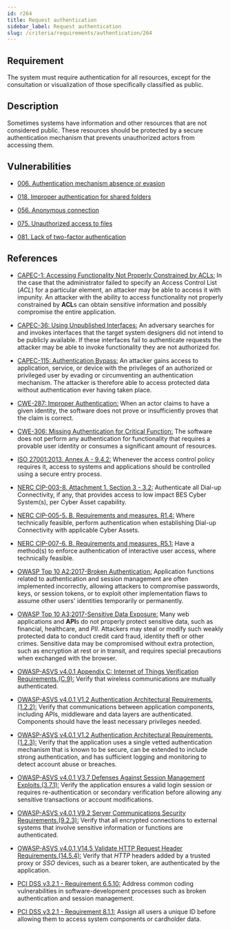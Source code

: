 ```yaml
---
id: r264
title: Request authentication
sidebar_label: Request authentication
slug: /criteria/requirements/authentication/264
---
```


## Requirement

The system must require authentication
for all resources,
except for the consultation
or visualization of those
specifically classified as public.

## Description

Sometimes systems have information
and other resources
that are not considered public.
These resources should be protected
by a secure authentication mechanism
that prevents unauthorized actors
from accessing them.

## Vulnerabilities

- [006. Authentication mechanism absence or evasion](/criteria/vulnerabilities/006)

- [018. Improper authentication for shared folders](/criteria/vulnerabilities/018)

- [056. Anonymous connection](/criteria/vulnerabilities/056)

- [075. Unauthorized access to files](/criteria/vulnerabilities/075)

- [081. Lack of two-factor authentication](/criteria/vulnerabilities/081)

## References

- [CAPEC-1: Accessing Functionality Not Properly Constrained by ACLs:](http://capec.mitre.org/data/definitions/1.html)
In the case that the administrator failed
to specify an Access Control List
(*ACL*) for a particular element,
an attacker may be able to access it with impunity.
An attacker with the ability to access functionality
not properly constrained by **ACL**s
can obtain sensitive information
and possibly compromise the entire application.

- [CAPEC-36: Using Unpublished Interfaces:](http://capec.mitre.org/data/definitions/36.html)
An adversary searches for and invokes interfaces
that the target system designers did not intend
to be publicly available.
If these interfaces fail to authenticate requests
the attacker may be able
to invoke functionality
they are not authorized for.

- [CAPEC-115: Authentication Bypass:](http://capec.mitre.org/data/definitions/115.html)
An attacker gains access to application, service,
or device with the privileges
of an authorized or privileged user
by evading or circumventing
an authentication mechanism.
The attacker is therefore able
to access protected data without authentication
ever having taken place.

- [CWE-287: Improper Authentication:](https://cwe.mitre.org/data/definitions/287.html)
When an actor claims to have a given identity,
the software does not prove
or insufficiently proves that the claim is correct.

- [CWE-306: Missing Authentication for Critical Function:](https://cwe.mitre.org/data/definitions/306.html)
The software does not perform any authentication
for functionality
that requires a provable user identity
or consumes a significant amount
of resources.

- [ISO 27001:2013. Annex A - 9.4.2:](https://www.iso.org/obp/ui/#iso:std:54534:en)
Whenever the access control policy requires it,
access to systems and applications
should be controlled
using a secure entry process.

- [NERC CIP-003-8. Attachment 1. Section 3 - 3.2:](https://www.nerc.com/pa/Stand/Reliability%20Standards/CIP-003-8.pdf)
Authenticate all Dial-up Connectivity,
if any,
that provides access
to low impact BES Cyber System(s),
per Cyber Asset capability.

- [NERC CIP-005-5. B. Requirements and measures. R1.4:](https://www.nerc.com/pa/Stand/Reliability%20Standards/CIP-005-5.pdf)
Where technically feasible,
perform authentication
when establishing Dial-up Connectivity
with applicable Cyber Assets.

- [NERC CIP-007-6. B. Requirements and measures. R5.1:](https://www.nerc.com/pa/Stand/Reliability%20Standards/CIP-007-6.pdf)
Have a method(s) to enforce authentication
of interactive user access,
where technically feasible.

- [OWASP Top 10 A2:2017-Broken Authentication:](https://owasp.org/www-project-top-ten/OWASP_Top_Ten_2017/Top_10-2017_A2-Broken_Authentication)
Application functions related to authentication
and session management
are often implemented incorrectly,
allowing attackers to compromise passwords, keys,
or session tokens,
or to exploit other implementation flaws
to assume other users' identities
temporarily or permanently.

- [OWASP Top 10 A3:2017-Sensitive Data Exposure:](https://owasp.org/www-project-top-ten/OWASP_Top_Ten_2017/Top_10-2017_A3-Sensitive_Data_Exposure)
Many web applications and **API**s
do not properly protect sensitive data,
such as financial, healthcare, and *PII*.
Attackers may steal
or modify such weakly protected data
to conduct credit card fraud,
identity theft or other crimes.
Sensitive data may be compromised
without extra protection,
such as encryption at rest or in transit,
and requires special precautions
when exchanged with the browser.

- [OWASP-ASVS v4.0.1 Appendix C: Internet of Things Verification Requirements.(C.9):](https://owasp.org/www-pdf-archive/OWASP_Application_Security_Verification_Standard_4.0-en.pdf)
Verify that wireless communications
are mutually authenticated.

- [OWASP-ASVS v4.0.1 V1.2 Authentication Architectural Requirements.(1.2.2):](https://owasp.org/www-pdf-archive/OWASP_Application_Security_Verification_Standard_4.0-en.pdf)
Verify that communications
between application components,
including APIs, middleware and data layers
are authenticated.
Components should have
the least necessary privileges needed.

- [OWASP-ASVS v4.0.1 V1.2 Authentication Architectural Requirements.(1.2.3):](https://owasp.org/www-pdf-archive/OWASP_Application_Security_Verification_Standard_4.0-en.pdf)
Verify that the application uses
a single vetted authentication mechanism
that is known to be secure,
can be extended to include strong authentication,
and has sufficient logging
and monitoring to detect account abuse or breaches.

- [OWASP-ASVS v4.0.1 V3.7 Defenses Against Session Management Exploits.(3.7.1):](https://owasp.org/www-pdf-archive/OWASP_Application_Security_Verification_Standard_4.0-en.pdf)
Verify the application ensures
a valid login session
or requires re-authentication
or secondary verification
before allowing any sensitive transactions
or account modifications.

- [OWASP-ASVS v4.0.1 V9.2 Server Communications Security Requirements.(9.2.3):](https://owasp.org/www-pdf-archive/OWASP_Application_Security_Verification_Standard_4.0-en.pdf)
Verify that all encrypted connections
to external systems
that involve sensitive information
or functions are authenticated.

- [OWASP-ASVS v4.0.1 V14.5 Validate HTTP Request Header Requirements.(14.5.4):](https://owasp.org/www-pdf-archive/OWASP_Application_Security_Verification_Standard_4.0-en.pdf)
Verify that *HTTP* headers added by a trusted proxy
or *SSO* devices,
such as a bearer token,
are authenticated by the application.

- [PCI DSS v3.2.1 - Requirement 6.5.10:](https://www.pcisecuritystandards.org/documents/PCI_DSS_v3-2-1.pdf)
Address common coding vulnerabilities
in software-development processes
such as broken authentication
and session management.

- [PCI DSS v3.2.1 - Requirement 8.1.1:](https://www.pcisecuritystandards.org/documents/PCI_DSS_v3-2-1.pdf)
Assign all users a unique ID
before allowing them to access system components
or cardholder data.
